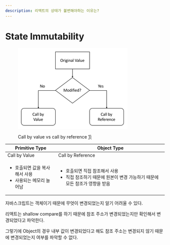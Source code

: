 ```yaml
---
description: 리액트의 상태가 불변해야하는 이유는?
---
```


# State Immutability

<figure><img src="../../.gitbook/assets/Call_by_value_and_call_by_reference (1).png" alt=""><figcaption><p>Call by value vs call by reference <a href="https://press.rebus.community/programmingfundamentals/chapter/call-by-value-vs-call-by-reference/">1)</a></p></figcaption></figure>

| Primitive Type                                         | Object Type                                                                         |
| ------------------------------------------------------ | ----------------------------------------------------------------------------------- |
| Call by Value                                          | Call by Reference                                                                   |
| <ul><li>호출되면 값을 복사해서 사용</li><li>사용되는 메모리 늘어남</li></ul> | <ul><li>호출되면 직접 참조해서 사용</li><li>직접 참조하기 때문에 원본이 변경 가능하기 때문에 모든 참조가 영향을 받음</li></ul> |

자바스크립트는 객체이기 때문에 무엇이 변경되었는지 알기 어려울 수 있다.

리액트는 shallow compare를 하기 때문에 참조 주소가 변경되었는지만 확인해서 변경되었다고 파악한다.

그렇기에 Object의 경우 내부 값이 변경되었다고 해도 참조 주소는 변경되지 않기 때문에 변경되었는지 여부를 파악할 수 없다.



